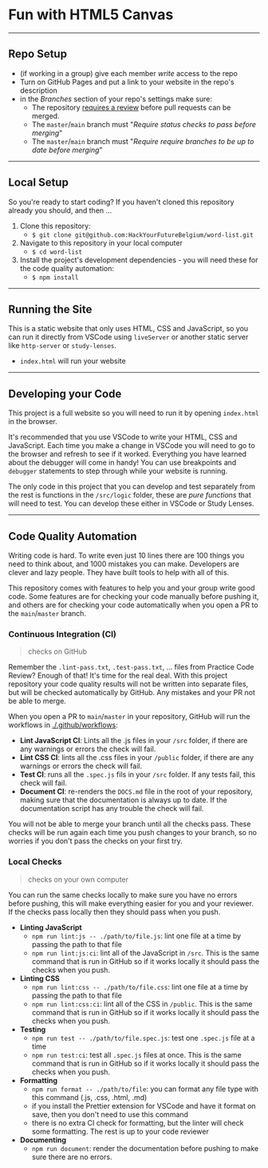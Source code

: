 <!-- a template repo to practice refactoring JS 30 projects
  to learn more check out https://github.com/hackyourfuturebelgium/javascript-30
-->

# Fun with HTML5 Canvas

<!-- describe the project -->

---

## Repo Setup

- (if working in a group) give each member _write_ access to the repo
- Turn on GitHub Pages and put a link to your website in the repo's description
- in the _Branches_ section of your repo's settings make sure:
  - The repository [requires a review](https://github.blog/2018-03-23-require-multiple-reviewers/) before pull requests can be merged.
  - The `master`/`main` branch must "_Require status checks to pass before merging_"
  - The `master`/`main` branch must "_Require require branches to be up to date before merging_"

---

## Local Setup

So you're ready to start coding? If you haven't cloned this repository already you should, and then ...

1. Clone this repository:
   - `$ git clone git@github.com:HackYourFutureBelgium/word-list.git`
2. Navigate to this repository in your local computer
   - `$ cd word-list`
3. Install the project's development dependencies - you will need these for the code quality automation:
   - `$ npm install`

---

## Running the Site

This is a static website that only uses HTML, CSS and JavaScript, so you can run it directly from VSCode using `liveServer` or another static server like `http-server` or `study-lenses`.

- `index.html` will run your website

---

## Developing your Code

This project is a full website so you will need to run it by opening `index.html` in the browser.

It's recommended that you use VSCode to write your HTML, CSS and JavaScript. Each time you make a change in VSCode you will need to go to the browser and refresh to see if it worked. Everything you have learned about the debugger will come in handy! You can use breakpoints and `debugger` statements to step through while your website is running.

The only code in this project that you can develop and test separately from the rest is functions in the `/src/logic` folder, these are _pure functions_ that will need to test. You can develop these either in VSCode or Study Lenses.

---

## Code Quality Automation

Writing code is hard. To write even just 10 lines there are 100 things you need to think about, and 1000 mistakes you can make. Developers are clever and lazy people. They have built tools to help with all of this.

This repository comes with features to help you and your group write good code. Some features are for checking your code manually before pushing it, and others are for checking your code automatically when you open a PR to the `main`/`master` branch.

### Continuous Integration (CI)

> checks on GitHub

Remember the `.lint-pass.txt`, `.test-pass.txt`, ... files from Practice Code Review? Enough of that! It's time for the real deal. With this project repository your code quality results will not be written into separate files, but will be checked automatically by GitHub. Any mistakes and your PR not be able to merge.

When you open a PR to `main`/`master` in your repository, GitHub will run the workflows in [./.github/workflows](./.github/workflows):

- **Lint JavaScript CI**: Lints all the .js files in your `/src` folder, if there are any warnings or errors the check will fail.
- **Lint CSS CI**: lints all the .css files in your `/public` folder, if there are any warnings or errors the check will fail.
- **Test CI**: runs all the `.spec.js` fils in your `/src` folder. If any tests fail, this check will fail.
- **Document CI**: re-renders the `DOCS.md` file in the root of your repository, making sure that the documentation is always up to date. If the documentation script has any trouble the check will fail.

You will not be able to merge your branch until all the checks pass. These checks will be run again each time you push changes to your branch, so no worries if you don't pass the checks on your first try.

### Local Checks

> checks on your own computer

You can run the same checks locally to make sure you have no errors before pushing, this will make everything easier for you and your reviewer. If the checks pass locally then they should pass when you push.

- **Linting JavaScript**
  - `npm run lint:js -- ./path/to/file.js`: lint one file at a time by passing the path to that file
  - `npm run lint:js:ci`: lint all of the JavaScript in `/src`. This is the same command that is run in GitHub so if it works locally it should pass the checks when you push.
- **Linting CSS**
  - `npm run lint:css -- ./path/to/file.css`: lint one file at a time by passing the path to that file
  - `npm run lint:css:ci`: lint all of the CSS in `/public`. This is the same command that is run in GitHub so if it works locally it should pass the checks when you push.
- **Testing**
  - `npm run test -- ./path/to/file.spec.js`: test one `.spec.js` file at a time
  - `npm run test:ci`: test all `.spec.js` files at once. This is the same command that is run in GitHub so if it works locally it should pass the checks when you push.
- **Formatting**
  - `npm run format -- ./path/to/file`: you can format any file type with this command (.js, .css, .html, .md)
  - if you install the Prettier extension for VSCode and have it format on save, then you don't need to use this command
  - there is no extra CI check for formatting, but the linter will check some formatting. The rest is up to your code reviewer
- **Documenting**
  - `npm run document`: render the documentation before pushing to make sure there are no errors.
